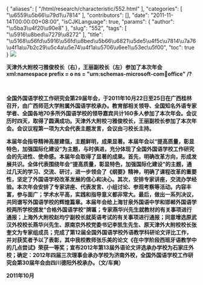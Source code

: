 {
    "aliases": [
        "/html/research/characteristic/552.html"
    ],
    "categories": [
        "\u6559\u5b66\u79d1\u7814"
    ],
    "contributors": [],
    "date": "2011-11-14T00:00:00+08:00",
    "isCJKLanguage": true,
    "params": {
        "author": "\u5ba3\u4f20\u90e8"
    },
    "slug": "552",
    "tags": [
        "\u5916\u8bed\u7279\u8272"
    ],
    "title": "\u5168\u56fd\u5916\u56fd\u8bed\u5b66\u6821\u5de5\u4f5c\u7814\u7a76\u4f1a\u7b2c29\u5c4a\u5e74\u4f1a\u5706\u6ee1\u53ec\u5f00",
    "toc": true
}
**![](https://cdn.tfls.online/mirror/full/eaec7a003e56c7f9cc736a3b6736314301e420a6.jpg)**

**天津外大附校刁雅俊校长（右），王丽副校长（左）参加了本次年会xml:namespace prefix = o ns = "urn:schemas-microsoft-com:office:office" /?**

  

**全国外国语学校工作研究会第29届年会，于2011年10月22日至25日在广西桂林召开，由广西师范大学附属外国语学校承办。教育部相关领导、全国知名外语专家学者、全国各地70多所外国语学校的领导嘉宾共计160多人参加了本次年会。会议历时四天，取得了圆满成功。天津外大附校刁雅俊校长，王丽副校长参加了本次年会。会议议程第一项为大会代表主题发言，会议由刁校长主持。**

**本届年会指导精神高屋建瓴，主题鲜明，成果显著。本届年会以“提高质量，彰显特色，加强国际化建设”为主题，与时俱进，充分体现了全国外国语学校工作研究会的先进性、使命感。本届年会取得了显著的成果。首先，明确改革方向，形成发展共识。全体代表围绕年会“提高质量，彰显特色，加强国际化建设”的主题，通过几天的学习、交流、研讨，进一步领会了《纲要》精神，明确了课程改革的重要性，坚定了外国语学校改革发展的信心和决心。其次，安排专家讲座，交流办学经验。本次年会安排了专家讲座、代表发言、小组讨论、参观考察等活动。内容丰富，参与面广；学术水平高，实践和指导意义都非常大。最后，做出一系列决议，共同谱写外国语学校的辉煌篇章。本届年会给上海甘泉外国语中学和邯郸外国语学校两所学校颁发“合格外国语学校”牌匾；专家燕华兴先生就教材的有关事项进行通报；上海外大附校赵均宁副校长就英语考试的有关事项进行通报；同意增选原武汉外校校长燕华兴先生、原南京外校党委书记李凯生先生、原天津外大附校校长张奎文为专家组成员；完成了第12届全国外国语学校外语教学科研论文评比工作，并对获奖者予以了表彰，其中我校教师张乐美的论文《在中学阶段西班牙语教学中的几点尝试》荣获一等奖；宣布2012年第13届外语论文评选承办学校为石家庄外校；确定：2012年四届三次理事会承办学校为济南外校，全国外国语学校工作研究会第30届年会由四川德阳外校承办。（文/车爽）**

**2011年10月**

